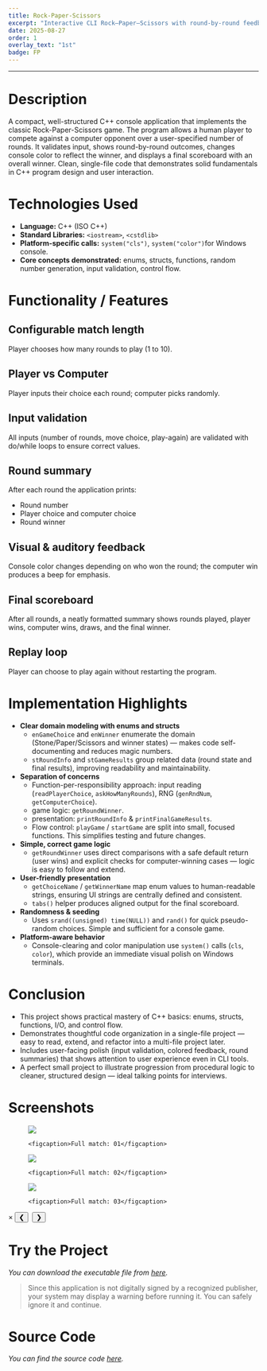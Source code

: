```yaml
---
title: Rock-Paper-Scissors
excerpt: "Interactive CLI Rock–Paper–Scissors with round-by-round feedback, colored results, and final scoreboard."
date: 2025-08-27
order: 1
overlay_text: "1st"
badge: FP
---
```

---
# Description
A compact, well-structured C++ console application that implements the classic Rock-Paper-Scissors game. The program allows a human player to compete against a computer opponent over a user-specified number of rounds. It validates input, shows round-by-round outcomes, changes console color to reflect the winner, and displays a final scoreboard with an overall winner. Clean, single-file code that demonstrates solid fundamentals in C++ program design and user interaction.

# Technologies Used
- **Language:** C++ (ISO C++)
- **Standard Libraries:** `<iostream>`, `<cstdlib>`
- **Platform-specific calls:** `system("cls")`, `system("color")`for Windows console.
- **Core concepts demonstrated:** enums, structs, functions, random number generation, input validation, control flow.

# Functionality / Features
## Configurable match length
Player chooses how many rounds to play (1 to 10).

## Player vs Computer
Player inputs their choice each round; computer picks randomly.

## Input validation
All inputs (number of rounds, move choice, play-again) are validated with do/while loops to ensure correct values.

## Round summary
After each round the application prints:
  - Round number
  - Player choice and computer choice
  - Round winner

## Visual & auditory feedback
Console color changes depending on who won the round; the computer win produces a beep for emphasis.

## Final scoreboard
After all rounds, a neatly formatted summary shows rounds played, player wins, computer wins, draws, and the final winner.

## Replay loop
Player can choose to play again without restarting the program.

# Implementation Highlights
- **Clear domain modeling with enums and structs**
  - `enGameChoice` and `enWinner` enumerate the domain (Stone/Paper/Scissors and winner states) — makes code self-documenting and reduces magic numbers.
  - `stRoundInfo` and `stGameResults` group related data (round state and final results), improving readability and maintainability.
- **Separation of concerns**
  - Function-per-responsibility approach: input reading (`readPlayerChoice`, `askHowManyRounds`), RNG (`genRndNum`, `getComputerChoice`).
  - game logic: `getRoundWinner`.
  - presentation: `printRoundInfo` & `printFinalGameResults`.
  - Flow control: `playGame` / `startGame` are split into small, focused functions. This simplifies testing and future changes.
- **Simple, correct game logic**
  - `getRoundWinner` uses direct comparisons with a safe default return (user wins) and explicit checks for computer-winning cases — logic is easy to follow and extend.
- **User-friendly presentation**
  - `getChoiceName` / `getWinnerName` map enum values to human-readable strings, ensuring UI strings are centrally defined and consistent.
  - `tabs()` helper produces aligned output for the final scoreboard.
- **Randomness & seeding**
  - Uses `srand((unsigned) time(NULL))` and `rand()` for quick pseudo-random choices. Simple and sufficient for a console game.
- **Platform-aware behavior**
  - Console-clearing and color manipulation use `system()` calls (`cls`, `color`), which provide an immediate visual polish on Windows terminals.

# Conclusion
  - This project shows practical mastery of C++ basics: enums, structs, functions, I/O, and control flow.
  - Demonstrates thoughtful code organization in a single-file project — easy to read, extend, and refactor into a multi-file project later.
  - Includes user-facing polish (input validation, colored feedback, round summaries) that shows attention to user experience even in CLI tools.
  - A perfect small project to illustrate progression from procedural logic to cleaner, structured design — ideal talking points for interviews.

# Screenshots
<div class="screenshots-grid">
  <figure>
    <img src="../../assets/images/screenshots/CppConsoleApps/Rock_Paper_Scissors/Screenshot 1.png">
  
    <figcaption>Full match: 01</figcaption>
  </figure>

  <figure>
    <img src="../../assets/images/screenshots/CppConsoleApps/Rock_Paper_Scissors/Screenshot 2.png">
  
    <figcaption>Full match: 02</figcaption>
  </figure>

  <figure>
    <img src="../../assets/images/screenshots/CppConsoleApps/Rock_Paper_Scissors/Screenshot 3.png">
  
    <figcaption>Full match: 03</figcaption>
  </figure>
</div>

<div class="lightbox" id="lightbox">
  <span class="close">&times;</span>
  <button class="prev">&#10094;</button>
  <img class="lightbox-image" src="" alt="">
  <button class="next">&#10095;</button>
  <div class="lightbox-caption"></div>
</div>

<script src="../../assets/js/screenshot-image-overlay.js"></script>

# Try the Project
*You can download the executable file from [here](https://drive.google.com/uc?export=download&id=1fTVsD11kyHM62WoG_XiHnUJSMtVWJtjU).*

> Since this application is not digitally signed by a recognized publisher, your system may display a warning before running it. You can safely ignore it and continue.

# Source Code
*You can find the source code [here](https://github.com/AbdulrahmanMohammadSalem/My-Projects-Portfolio/tree/C%2B%2B-Console-Applications/Rock%20Paper%20Scissors).*